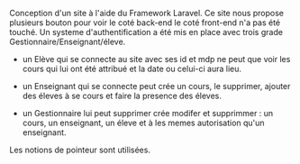 Conception d'un site à l'aide du Framework Laravel. Ce site nous propose plusieurs bouton pour voir le coté back-end le coté front-end n'a pas été touché. Un systeme d'authentification a été mis en place avec trois grade Gestionnaire/Enseignant/éleve.

   - un Elève qui se connecte au site avec ses id et mdp ne peut que voir les cours qui lui ont été attribué et la date ou celui-ci aura lieu.
   
   - un Enseignant qui se connecte peut crée un cours, le supprimer, ajouter des éleves à se cours et faire la presence des éleves.
   
   - un Gestionnaire lui peut supprimer crée modifer et supprimmer : un cours, un enseignant, un éleve et à les memes autorisation qu'un enseignant.
  
  Les notions de pointeur sont utilisées.
 
